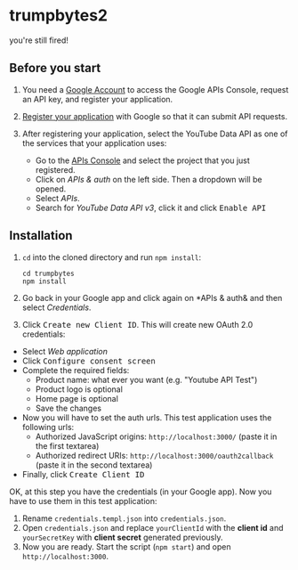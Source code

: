 # trumpbytes2
you're still fired!

## Before you start

1. You need a [Google Account](https://www.google.com/accounts/NewAccount) to
   access the Google APIs Console, request an API key, and register your
   application.
2. [Register your application](https://console.developers.google.com/project)
   with Google so that it can submit API requests.

3. After registering your application, select the YouTube Data API as one of
   the services that your application uses:

    - Go to the [APIs Console](https://console.developers.google.com/project) and
      select the project that you just registered.
    - Click on *APIs & auth* on the left side. Then a dropdown will be opened.
    - Select *APIs*.
    - Search for *YouTube Data API v3*, click it and click <kbd>Enable API</kbd>

## Installation

 1. `cd` into the cloned directory and run `npm install`:

    ```
    cd trumpbytes
    npm install
    ```

 3. Go back in your Google app and click again on *APIs & auth& and then select *Credentials*.
 4. Click <kbd>Create new Client ID</kbd>. This will create new OAuth 2.0 credentials:
   - Select *Web application*
   - Click <kbd>Configure consent screen</kbd>
   - Complete the required fields:
     - Product name: what ever you want (e.g. "Youtube API Test")
     - Product logo is optional
     - Home page is optional
     - Save the changes
   - Now you will have to set the auth urls. This test application uses the following urls:
     - Authorized JavaScript origins: `http://localhost:3000/` (paste it in the first textarea)
     - Authorized redirect URIs: `http://localhost:3000/oauth2callback` (paste it in the second textarea)
   - Finally, click <kbd>Create Client ID</kbd>

OK, at this step you have the credentials (in your Google app). Now you have to use them in this test application:

 1. Rename `credentials.templ.json` into `credentials.json`.
 2. Open `credentials.json` and replace `yourClientId` with the **client id** and `yourSecretKey` with **client secret** generated previously.
 2. Now you are ready. Start the script (`npm start`) and open `http://localhost:3000`.
